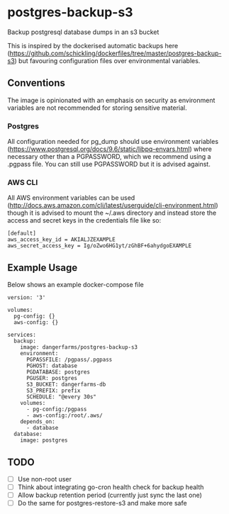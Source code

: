 # postgres-backup-s3

Backup postgresql database dumps in an s3 bucket

This is inspired by the dockerised automatic backups here (https://github.com/schickling/dockerfiles/tree/master/postgres-backup-s3) but favouring configuration files over environmental variables.

## Conventions

The image is opinionated with an emphasis on security as environment variables are not recommended for storing sensitive material.

### Postgres

All configuration needed for pg_dump should use environment variables (https://www.postgresql.org/docs/9.6/static/libpq-envars.html) where necessary other than a PGPASSWORD, which we recommend using a .pgpass file. You can still use PGPASSWORD but it is advised against.

### AWS CLI

All AWS environment variables can be used (http://docs.aws.amazon.com/cli/latest/userguide/cli-environment.html) though it is advised to mount the ~/.aws directory and instead store the access and secret keys in the credentials file like so:

```
[default]
aws_access_key_id = AKIALJZEXAMPLE
aws_secret_access_key = Ig/oZwo6HG1yt/zGhBF+6ahydgoEXAMPLE
```

## Example Usage

Below shows an example docker-compose file

```
version: '3'

volumes:
  pg-config: {}
  aws-config: {}

services:
  backup:
    image: dangerfarms/postgres-backup-s3
    environment:
      PGPASSFILE: /pgpass/.pgpass
      PGHOST: database
      PGDATABASE: postgres
      PGUSER: postgres
      S3_BUCKET: dangerfarms-db
      S3_PREFIX: prefix
      SCHEDULE: "@every 30s"
    volumes:
      - pg-config:/pgpass
      - aws-config:/root/.aws/
    depends_on:
      - database
  database:
    image: postgres
```

## TODO

- [ ] Use non-root user
- [ ] Think about integrating go-cron health check for backup health
- [ ] Allow backup retention period (currently just sync the last one)
- [ ] Do the same for postgres-restore-s3 and make more safe
